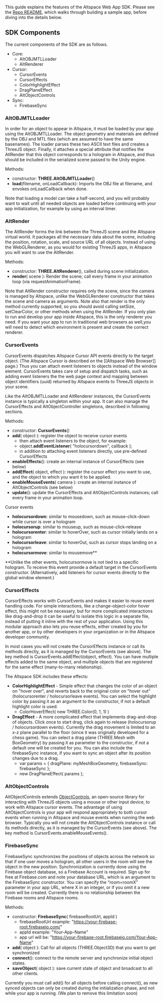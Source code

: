 This guide explains the features of the Altspace Web App SDK.  Please see the [Repo README], which walks through building a sample app, before diving into the details below.

## SDK Components
The current components of the SDK are as follows. 

* Core: 
  * AltOBJMTLLoader
  * AltRenderer
* Cursor: 
  * CursorEvents
  * CursorEffects
  * ColorHighlightEffect
  * DragPlaneEffect
  * AltObjectControls
* Sync: 
  * FirebaseSync



### AltOBJMTLLoader
In order for an object to appear in Altspace, it must be loaded by your app using the AltOBJMTLLoader.  The object geometry and materials are defined by the OBJ and MTL files (which are assumed to have the same basenames).  The loader parses these two ASCII text files and creates a ThreeJS object.  Finally, it attaches a special attribute  that notifies the AtlRender that this object corresponds to a hologram in Altspace, and thus should be included in the serialized scene passed to the Unity engine.  

Methods:
* constructor: **THREE.AltOBJMTLLoader**()
* **load**(filename, onLoadCallback): Imports the OBJ file at filename, and envokes onLoadCallback when done.

Note that loading a model can take a half-second, and you will probably want to wait until all needed objects are loaded before continuing with your app initialization, for example by using an interval timer.

### AltRender
The AltRender forms the link between the ThreeJS scene and the Altspace virtual world.  It packages all the necessary data about the scene, including the position, rotation, scale, and source URL of all objects.  Instead of using the WebGLRenderer, as you would for existing ThreeJS apps, in Altspace you will want to use the AltRender.  

Methods:
* constructor: **THREE.AltRenderer**(), called during scene initialization.
* **render**( scene ): Render the scene; call every frame in your animation loop (via requestAnimationFrame).

Note that AltRender constructor requires only the scene, since the camera is managed by Altspace, unlike the WebGLRenderer constructor that takes the scene and camera as arguments.   Note also that render is the only method currently supported, so you should avoid calling setSize, setClearColor, or other methods when using the AltRender.  If you only plan to run and develop your app inside Altspace, this is the only renderer you need. If you want your app to run in traditional web browsers as well,you will need to detect which environment is present and create the correct renderer.  

### CursorEvents
CursorEvents dispatches Altspace Cursor API events directly to the target object. (The Altspace Cursor is described on the [[Altspace Web Browser]] page.)  Thus you can attach event listeners to objects instead of the window element.  CursorEvents takes care of setup and dispatch tasks, such as adding event listeners the the web page context and mapping between object identifiers (uuid) returned by Altspace events to ThreeJS objects in your scene. 

Like the AltOBJMTLLoader and AltRenderer instances, the CursorEvents instance is typically a singleton within your app.  It can also manage the CursorEffects and AltObjectController singletons, described in following sections.

Methods:
* constructor: **CursorEvents**()
* **add**( object ): register the object to receive cursor events
    * then attach event listeners to the object, for example:
    * object.**addEventListener**( "holocursordown", callback );
    * in addition to attaching event listeners directly, use pre-defined CursorEffects
* **enableEffects**(): create an internal instance of CursorEffects (see below)
* **addEffect**( object, effect ): register the cursor effect you want to use, and the object to which you want it to be applied.  
* **enableMouseEvents**( camera ): create an internal instance of AltObjectControls (see below)
* **update**(): update the CursorEffects and AltObjectControls instances; call every frame in your animation loop.

Cursor events
* **holocursordown**: similar to mousedown, such as mouse-click-down while cursor is over a hologram
* **holocursorup**: similar to mouseup, such as mouse-click-release 
* **holocursorenter**: similar to hoverOver, such as cursor initially lands on a hologram
* **holocursorleave**: similar to hoverOut, such as cursor stops landing on a hologram
* **holocursormove**: similar to mousemove**

**Unlike the other events, holocursormove is not tied to a specific hologram.  To receive this event provide a default target in the CursorEvents constructor. (Alternatively, add listeners for cursor events directly to the global window element.)

### CursorEffects
CursorEffects works with CursorEvents and makes it easier to reuse event handling code.  For simple interactions, like a change-object-color hover effect, this might not be necessary, but for more complicated interactions like drag-and-drop it can be useful to isolate this logic in a separate file, instead of putting it inline with the rest of your application.  Using this modular approach also lets you reuse effects, either created by you for another app, or by other developers in your organization or in the Altspace developer community.

In most cases you will not create the CursorEffects instance or call its methods directly, as it is managed by the CursorEvents (see above).  The key method is CursorEvents.addEffect(object, effect). You can have multiple effects added to the same object, and multiple objects that are registered for the same effect (many-to-many relationship). 

The Altspace SDK includes these effects:

* **ColorHighlightEffect** - Simple effect that changes the color of an object on "hover over", and reverts back to the original color on "hover out" (holocursorenter / holocursorleave events).  You can select the highlight color by passing it as an argument to the constructor, if not a default highlight color is used.
    * ColorHoverEffect( new THREE.Color(0, 1, 1) )
* **DragEffect** - A more complicated effect that implements drag-and-drop of objects. Click once to start drag, click again to release (holocursorup / holocursordown events).  Currently the drag movement is limited to an x-z plane parallel to the floor (since it was originally developed for a chess game). You can select a drag plane (THREE.Mesh with BoxGeometry) by passing it as parameter to the constructor, if not a default one will be created for you. You can also include the firebaseSync instance, if you want to sync an object after its position changes due to a drag.
    * var params = { dragPlane: myMeshBoxGeometry, firebaseSync: firebaseSync };
    * new DragPlaneEffect( params );


### AltObjectControls
AltObjectControls extends [ObjectControls], an open-source library for interacting with ThreeJS objects using a mouse or other input device, to work with Altspace cursor events. The advantage of using AltObjectControls is your app will respond appropriately to both cursor events when running in Altspace and mouse events when running the web browser.  Typically you will not create the AltObjectControls instance or call its methods directly, as it is managed by the CursorEvents (see above). The key method is CursorEvents.enableMouseEvents(). 

### FirebaseSync
FirebaseSync synchronizes the positions of objects across the network so that if one user moves a hologram, all other users in the room will see the object in the new position.  Synchronization is currently done using the Firebase object database, so a  Firebase Account is required.  Sign up for free at Firebase.com and note your database URL, which is an argument to the FirebaseSync constructor.  You can specify the “room=roomX” parameter in your app URL, where X in an integer, or if you omit it a new room will be created.  Currently there is no relationship between the Firebase rooms and Altspace rooms.  

Methods:
* constructor: **FirebaseSync**( firebaseRootUrl, appId )
    * firebaseRootUrl example: "https://your-firebase-root.firebaseio.com/"
    * appId example: "Your-App-Name" 
    * app url will be: "https://your-firebase-root.firebaseio.com/Your-App-Name"
* **add**( object ): Call for all objects (THREE.Object3D) that you want to get synchronized
* **connect**(): connect to the remote server and synchronize initial object states.  
* **saveObject**( object ): save current state of object and broadcast to all other clients.

Currently you must call add() for all objects before calling connect(), as new synced objects can only be created during the initialization phase, and not while your app is running.  (We plan to remove this limitation soon)

[Repo README]: https://github.com/AltspaceVR/AltspaceSDK
[ObjectControls]: https://github.com/cabbibo/ObjectControls